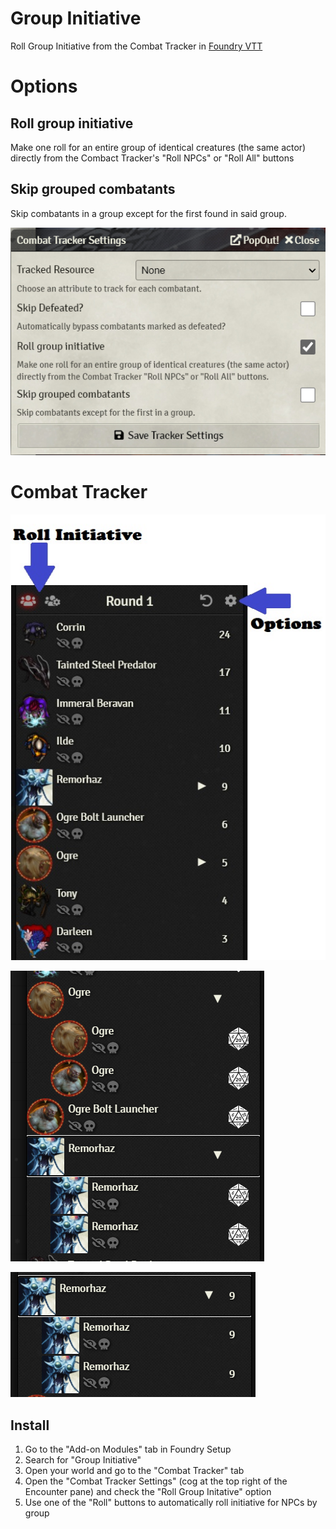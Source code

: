 # Group Initiative
Roll Group Initiative from the Combat Tracker in [Foundry VTT](https://foundryvtt.com/)

# Options
## Roll group initiative
Make one roll for an entire group of identical creatures (the same actor) directly from the Combact Tracker's "Roll NPCs" or "Roll All" buttons

## Skip grouped combatants
Skip combatants in a group except for the first found in said group.

![options](examples/options.jpg)

# Combat Tracker
![howtoroll](examples/all_grouped_collapsed_rolled.jpg)

![unrolled](examples/grouped_expanded_unrolled.jpg)

![rolled](examples/grouped_collapsed_rolled.jpg)

## Install

1. Go to the "Add-on Modules" tab in Foundry Setup
2. Search for "Group Initiative"
3. Open your world and go to the "Combat Tracker" tab
4. Open the "Combat Tracker Settings" (cog at the top right of the Encounter pane) and check the "Roll Group Initative" option
5. Use one of the "Roll" buttons to automatically roll initiative for NPCs by group